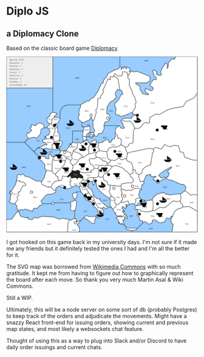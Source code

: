 # Diplo JS

## a Diplomacy Clone

Based on the classic board game [Diplomacy](<"https://en.wikipedia.org/wiki/Diplomacy_(game)">)

![Image of SVG Dip Map](https://github.com/kermitjosephlee/diplo/blob/master/currentMap.svg)

I got hooked on this game back in my university days. I'm not sure if it made me any friends but it definitely tested the ones I had and I'm all the better for it.

The SVG map was borrowed from [Wikimedia Commons](https://commons.wikimedia.org/wiki/File:Diplomacy.svg) with so much gratitude. It kept me from having to figure out how to graphically represent the board after each move. So thank you very much Martin Asal & Wiki Commons.

Still a WIP.

Ultimately, this will be a node server on some sort of db (probably Postgres) to keep track of the orders and adjudicate the movements. Might have a snazzy React front-end for issuing orders, showing current and previous map states, and most likely a websockets chat feature.

Thought of using this as a way to plug into Slack and/or Discord to have daily order issuings and current chats.
